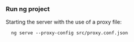 ### Run ng project
Starting the server with the use of a proxy file:
~~~
  ng serve --proxy-config src/proxy.conf.json
~~~
